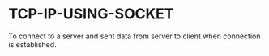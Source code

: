 # TCP-IP-USING-SOCKET
To connect to a server and sent data from server to client when connection is established.
